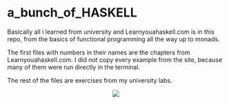 # a_bunch_of_HASKELL

Basically all i learned from university and Learnyouahaskell.com is in this repo, from the basics of functional programming all the way up to monads.

The first files with numbers in their names are the chapters from Learnyouahaskell.com. I did not copy every example from the site, because many of them were run directly in the terminal.

The rest of the files are exercises from my university labs. 
<p align="center">
<img src="http://s3.amazonaws.com/lyah/clint.png" style="text-align:center;">
</p>
